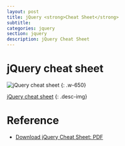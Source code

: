 ```yaml
---
layout: post
title: jQuery <strong>Cheat Sheet</strong>
subtitle:
categories: jquery
section: jquery
description: jQuery Cheat Sheet
---
```


# jQuery cheat sheet

![jQuery cheat sheet](https://websitesetup.org/wp-content/uploads/2017/02/Jquery-Cheat-Sheet-WSU.png)
{: .w-650}

[jQuery cheat sheet](https://websitesetup.org/jquery-cheat-sheet/)
{: .desc-img}


<!-- <a href="https://websitesetup.org/jquery-cheat-sheet/"><img src="https://websitesetup.org/wp-content/uploads/2017/02/Jquery-Cheat-Sheet-WSU.png" alt="jQuery Cheat Sheet" border="0" class="w-650"></a> -->



# Reference

* [Download jQuery Cheat Sheet: PDF](https://websitesetup.org/wp-content/uploads/2017/01/wsu-jquery-cheat-sheet.pdf)

